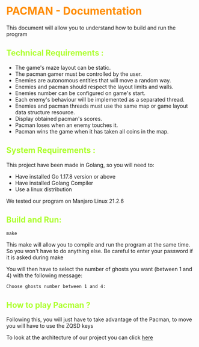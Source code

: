 <font color='darkorange'> PACMAN - Documentation </font>
======================

This document will allow you to understand how to build and run the program

<font color='greenyellow'> Technical Requirements : </font>
----------------------

- The game's maze layout can be static.
- The pacman gamer must be controlled by the user.
- Enemies are autonomous entities that will move a random way.
- Enemies and pacman should respect the layout limits and walls.
- Enemies number can be configured on game's start.
- Each enemy's behaviour will be implemented as a separated thread.
- Enemies and pacman threads must use the same map or game layout data structure resource.
- Display obtained pacman's scores.
- Pacman loses when an enemy touches it.
- Pacman wins the game when it has taken all coins in the map.

<font color='greenyellow'> System Requirements : </font>
----------------------

This project have been made in Golang, so you will need to: 
- Have installed Go 1.17.8 version or above
- Have installed Golang Compiler
- Use a linux distribution

We tested our program on Manjaro Linux 21.2.6


<font color='greenyellow'> Build and Run: </font>
----------------------

```
make
```

This make will allow you to compile and run the program at the same time. So you won't have to do anything else. Be careful to enter your password if it is asked during make

You will then have to select the number of ghosts you want (between 1 and 4) with the following message:

```
Choose ghosts number between 1 and 4:
```

<font color='greenyellow'> How to play Pacman ? </font>
----------------------

Following this, you will just have to take advantage of the Pacman, to move you will have to use the ZQSD keys



To look at the architecture of our project you can click [here](ARCHITECTURE.md)